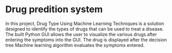 # Drug predition system
 
In this project, Drug Type Using Machine Learning Techniques is a solution designed to identify the types of
drugs that can be used to treat a disease. The built Python GUI allows the user to visualize the various drugs
after entering the symptoms into the GUI. The drug is displayed after the decision tree Machine learning
algorithm evaluates the symptoms entered.
